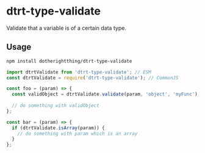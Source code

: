 # dtrt-type-validate

Validate that a variable is of a certain data type.

## Usage

```sh
npm install dotherightthing/dtrt-type-validate
```

```js
import dtrtValidate from 'dtrt-type-validate'; // ESM
const dtrtValidate = require('dtrt-type-validate'); // CommonJS

const foo = (param) => {
  const validObject = dtrtValidate.validate(param, 'object', 'myFunc');
  
  // do something with validObject
};

const bar = (param) => {
  if (dtrtValidate.isArray(param)) {
    // do something with param which is an array
  }
};
```
